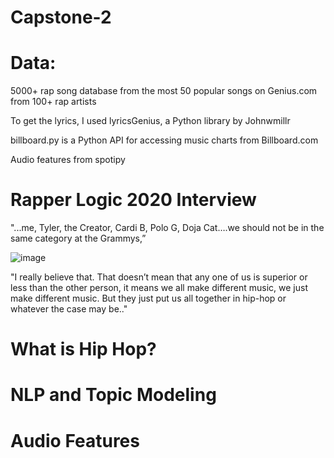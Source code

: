 # Capstone-2
# Data:
5000+ rap song database from the most 50 popular songs on Genius.com from 100+ rap artists

  To get the lyrics, I used lyricsGenius, a Python library by Johnwmillr
  
  billboard.py is a Python API for accessing music charts from Billboard.com
  
  Audio features from spotipy 


# Rapper Logic 2020 Interview

"...me, Tyler, the Creator, Cardi B, Polo G, Doja Cat….we should not be in the same category at the Grammys,” 

![image](https://cdn.vox-cdn.com/thumbor/jntR-lKCp_Jf2TSWxrVxKMZxN6E=/0x0:958x882/920x613/filters:focal(324x149:476x301):format(webp)/cdn.vox-cdn.com/uploads/chorus_image/image/65076253/nl4oiusbegrvniqlgcou.8.png)

"I really believe that. That doesn’t mean that any one of us is superior or less than the other person, it means we all make different music, we just make different music. But they just put us all together in hip-hop or whatever the case may be.."



# What is Hip Hop?


# NLP and Topic Modeling



# Audio Features



